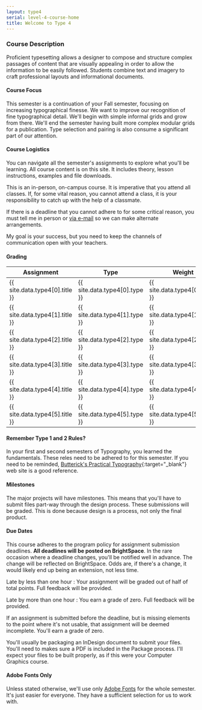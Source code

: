 ```yaml
---
layout: type4
serial: level-4-course-home
title: Welcome to Type 4
---
```

### Course Description

Proficient typesetting allows a designer to compose and structure complex passages of content that are visually appealing in order to allow the information to be easily followed. Students combine text and imagery to craft professional layouts and informational documents.

#### Course Focus

This semester is a continuation of your Fall semester, focusing on increasing typographical finesse. We want to improve our recognition of fine typographical detail. We'll begin with simple informal grids and grow from there. We'll end the semester having built more complex modular grids for a publication. Type selection and pairing is also consume a significant part of our attention.

#### Course Logistics

You can navigate all the semester's assignments to explore what you'll be learning. All course content is on this site. It includes theory, lesson instructions, examples and file downloads.

This is an in-person, on-campus course. It is imperative that you attend all classes. If, for some vital reason, you cannot attend a class, it is your responsibility to catch up with the help of a classmate.

If there is a deadline that you cannot adhere to for some critical reason, you must tell me in person or <a href="mailto:paradia@algonquincollege.com" title="Contact Alain Paradis">via e-mail</a> so we can make alternate arrangements.

My goal is your success, but you need to keep the channels of communication open with your teachers.

#### Grading 

<table class="rubric">
	<thead>
	<tr>
	<th>Assignment</th>
	<th class="column-2">Type</th>
	<th class="column-3">Weight</th>
	</tr>
	</thead>
	<tbody>
	<tr><td>{{ site.data.type4[0].title }}</td><td class="column-2">{{ site.data.type4[0].type }}</td><td class="column-3">{{ site.data.type4[0].value }}</td></tr>
	<tr><td>{{ site.data.type4[1].title }}</td><td class="column-2">{{ site.data.type4[1].type }}</td><td class="column-3">{{ site.data.type4[1].value }}</td></tr>
	<tr><td>{{ site.data.type4[2].title }}</td><td class="column-2">{{ site.data.type4[2].type }}</td><td class="column-3">{{ site.data.type4[2].value }}</td></tr>
	<tr><td>{{ site.data.type4[3].title }}</td><td class="column-2">{{ site.data.type4[3].type }}</td><td class="column-3">{{ site.data.type4[3].value }}</td></tr>
	<tr><td>{{ site.data.type4[4].title }}</td><td class="column-2">{{ site.data.type4[4].type }}</td><td class="column-3">{{ site.data.type4[4].value }}</td></tr>
	<tr><td>{{ site.data.type4[5].title }}</td><td class="column-2">{{ site.data.type4[5].type }}</td><td class="column-3">{{ site.data.type4[5].value }}</td></tr>
	</tbody>
</table>

#### Remember Type 1 and 2 Rules?

In your first and second semesters of Typography, you learned the fundamentals. These reles need to be adhered to for this semester. If you need to be reminded, [Butterick's Practical Typography](https://practicaltypography.com){:target="_blank"} web site is a good reference.

#### Milestones

The major projects will have milestones. This means that you'll have to submit files part-way through the design process. These submissions will be graded. This is done because design is a process, not only the final product.

#### Due Dates

This course adheres to the program policy for assignment submission deadlines. **All deadlines will be posted on BrightSpace**. In the rare occasion where a deadline changes, you'll be notified well in advance. The change will be reflected on BrightSpace. Odds are, if there's a change, it would likely end up being an extension, not less time.

Late by less than one hour
: Your assignment will be graded out of half of total points. Full feedback will be provided.

Late by more than one hour
: You earn a grade of zero. Full feedback will be provided.

If an assignment is submitted before the deadline, but is missing elements to the point where it's not usable, that assignment will be deemed incomplete. You'll earn a grade of zero.

You'll usually be packaging an InDesign document to submit your files. You'll need to makes sure a PDF is included in the Package process. I'll expect your files to be built properly, as if this were your Computer Graphics course.

#### Adobe Fonts Only

Unless stated otherwise, we'll use only [Adobe Fonts](https://fonts.adobe.com) for the whole semester. It's just easier for everyone. They have a sufficient selection for us to work with.